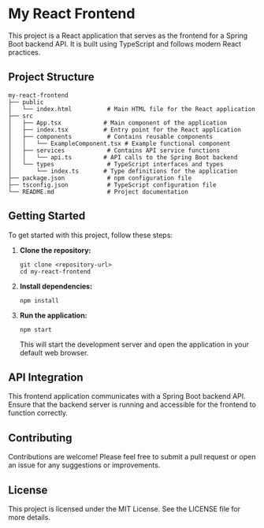 # My React Frontend

This project is a React application that serves as the frontend for a Spring Boot backend API. It is built using TypeScript and follows modern React practices.

## Project Structure

```
my-react-frontend
├── public
│   └── index.html          # Main HTML file for the React application
├── src
│   ├── App.tsx            # Main component of the application
│   ├── index.tsx          # Entry point for the React application
│   ├── components          # Contains reusable components
│   │   └── ExampleComponent.tsx # Example functional component
│   ├── services            # Contains API service functions
│   │   └── api.ts         # API calls to the Spring Boot backend
│   └── types               # TypeScript interfaces and types
│       └── index.ts       # Type definitions for the application
├── package.json            # npm configuration file
├── tsconfig.json           # TypeScript configuration file
└── README.md               # Project documentation
```

## Getting Started

To get started with this project, follow these steps:

1. **Clone the repository:**
   ```
   git clone <repository-url>
   cd my-react-frontend
   ```

2. **Install dependencies:**
   ```
   npm install
   ```

3. **Run the application:**
   ```
   npm start
   ```

   This will start the development server and open the application in your default web browser.

## API Integration

This frontend application communicates with a Spring Boot backend API. Ensure that the backend server is running and accessible for the frontend to function correctly.

## Contributing

Contributions are welcome! Please feel free to submit a pull request or open an issue for any suggestions or improvements.

## License

This project is licensed under the MIT License. See the LICENSE file for more details.
